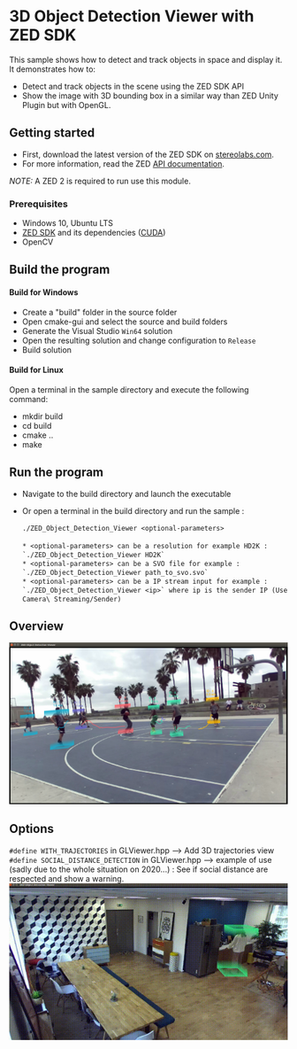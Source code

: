 # 3D Object Detection Viewer with ZED SDK

This sample shows how to detect and track objects in space and display it. It demonstrates how to:

- Detect and track objects in the scene using the ZED SDK API
- Show the image with 3D bounding box in a similar way than ZED Unity Plugin but with OpenGL.


## Getting started

- First, download the latest version of the ZED SDK on [stereolabs.com](https://www.stereolabs.com).
- For more information, read the ZED [API documentation](https://www.stereolabs.com/developers/documentation/API/).

*NOTE:* A ZED 2 is required to run use this module.

### Prerequisites

- Windows 10, Ubuntu LTS
- [ZED SDK](https://www.stereolabs.com/developers/) and its dependencies ([CUDA](https://developer.nvidia.com/cuda-downloads))
- OpenCV

## Build the program

#### Build for Windows

- Create a "build" folder in the source folder
- Open cmake-gui and select the source and build folders
- Generate the Visual Studio `Win64` solution
- Open the resulting solution and change configuration to `Release`
- Build solution

#### Build for Linux

Open a terminal in the sample directory and execute the following command:

- mkdir build
- cd build
- cmake ..
- make

## Run the program

- Navigate to the build directory and launch the executable
- Or open a terminal in the build directory and run the sample :

      ./ZED_Object_Detection_Viewer <optional-parameters>

      * <optional-parameters> can be a resolution for example HD2K : `./ZED_Object_Detection_Viewer HD2K`
      * <optional-parameters> can be a SVO file for example : `./ZED_Object_Detection_Viewer path_to_svo.svo`
      * <optional-parameters> can be a IP stream input for example : `./ZED_Object_Detection_Viewer <ip>` where ip is the sender IP (Use Camera\ Streaming/Sender)


## Overview
![Overview](./docs/overview.png)

## Options
`#define WITH_TRAJECTORIES` in GLViewer.hpp --> Add 3D trajectories view
`#define SOCIAL_DISTANCE_DETECTION` in GLViewer.hpp --> example of use (sadly due to the whole situation on 2020...) : See if social distance are respected and show a warning. 
![social distance example](./docs/sc_distance.gif)



